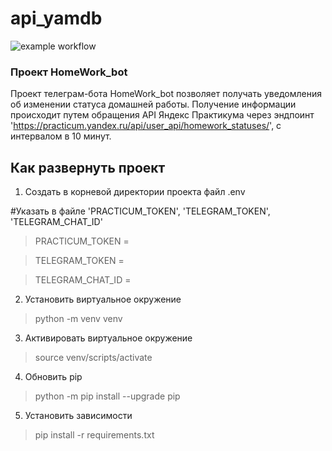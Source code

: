 # api_yamdb

![example workflow](https://github.com/Aleksey-shipkov/yamdb_final/actions/workflows/yamdb_workflow.yml/badge.svg)

### Проект HomeWork_bot


Проект телеграм-бота HomeWork_bot позволяет получать уведомления об изменении статуса домашней работы.
Получение информации происходит путем обращения  API Яндекс Практикума через эндпоинт 'https://practicum.yandex.ru/api/user_api/homework_statuses/', с интервалом в 10 минут.


## Как развернуть проект

1. Создать в корневой директории проекта файл .env

#Указать в файле 'PRACTICUM_TOKEN', 'TELEGRAM_TOKEN', 'TELEGRAM_CHAT_ID'

>PRACTICUM_TOKEN = 

>TELEGRAM_TOKEN = 

>TELEGRAM_CHAT_ID = 

2. Установить виртуальное окружение

> python -m venv venv

3. Активировать виртуальное окружение

> source venv/scripts/activate

4. Обновить pip

> python -m pip install --upgrade pip

5. Установить зависимости

> pip install -r requirements.txt

